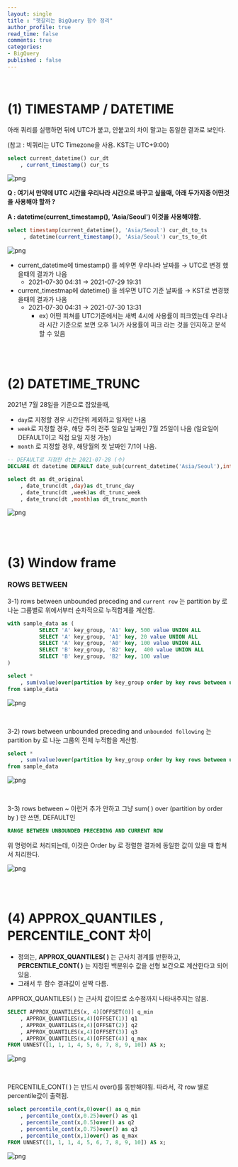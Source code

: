 ```yaml
---
layout: single
title : "헷갈리는 BigQuery 함수 정리"
author_profile: true
read_time: false
comments: true
categories:
- BigQuery
published : false
---
```


<br>

# (1) TIMESTAMP / DATETIME

아래 쿼리를 실행하면 뒤에 UTC가 붙고, 안붙고의 차이 말고는 동일한 결과로 보인다.

(참고 : 빅쿼리는 UTC Timezone을 사용. KST는 UTC+9:00)

```sql
select current_datetime() cur_dt
    , current_timestamp() cur_ts
```


![png](/images/2021-08-16-BigQuery-function_files/2021-08-16-BigQuery-function_1.png)



**Q : 여기서 만약에 UTC 시간을 우리나라 시간으로 바꾸고 싶을때, 아래 두가지중 어떤것을 사용해야 할까 ?**

**A : datetime(current_timestamp(), 'Asia/Seoul')  이것을 사용해야함.**

```sql
select timestamp(current_datetime(), 'Asia/Seoul') cur_dt_to_ts
     , datetime(current_timestamp(), 'Asia/Seoul') cur_ts_to_dt
```


![png](/images/2021-08-16-BigQuery-function_files/2021-08-16-BigQuery-function_2.png)


- current_datetime에 timestamp() 를 씌우면 우리나라 날짜를 → UTC로 변경 했을때의 결과가 나옴
  - 2021-07-30 04:31 → 2021-07-29 19:31
- current_timestmap에 datetime() 을 씌우면 UTC 기준 날짜를 → KST로 변경했을때의 결과가 나옴
  - 2021-07-30 04:31 → 2021-07-30 13:31
    - ex) 어떤 피쳐를 UTC기준에서는 새벽 4시에 사용률이 피크였는데 우리나라 시간 기준으로 보면 오후 1시가 사용률이 피크 라는 것을 인지하고 분석할 수 있음



<br>

<br>

# (2) DATETIME_TRUNC

2021년 7월 28일을 기준으로 잡았을때,

- `day`로 지정할 경우 시간단위 제외하고 일자만 나옴
- `week`로 지정할 경우, 해당 주의 전주 일요일 날짜인 7월 25일이 나옴 (일요일이 DEFAULT이고 직접 요일 지정 가능)
- `month` 로 지정할 경우,  해당월의 첫 날짜인 7/1이 나옴.

```sql
-- DEFAULT로 지정한 dt는 2021-07-28 (수)
DECLARE dt datetime DEFAULT date_sub(current_datetime('Asia/Seoul'),interval 5 day);

select dt as dt_original
    , date_trunc(dt ,day)as dt_trunc_day
    , date_trunc(dt ,week)as dt_trunc_week
    , date_trunc(dt ,month)as dt_trunc_month
```


![png](/images/2021-08-16-BigQuery-function_files/2021-08-16-BigQuery-function_3.png)

<br>

<br>

# (3) Window frame

### ROWS BETWEEN

3-1) rows between unbounded preceding and `current row` 는 partition by 로 나눈 그룹별로 위에서부터 순차적으로 누적합계를 계산함.

```sql
with sample_data as (
          SELECT 'A' key_group, 'A1' key, 500 value UNION ALL
          SELECT 'A' key_group, 'A1' key, 20 value UNION ALL
          SELECT 'A' key_group, 'A0' key, 100 value UNION ALL
          SELECT 'B' key_group, 'B2' key,  400 value UNION ALL
          SELECT 'B' key_group, 'B2' key, 100 value
)

select *
    , sum(value)over(partition by key_group order by key rows between unbounded preceding and current row) rows_sum
from sample_data
```


![png](/images/2021-08-16-BigQuery-function_files/2021-08-16-BigQuery-function_4.png)

<br>

3-2) rows between unbounded preceding and `unbounded following` 는 partition by 로 나눈 그룹의 전체 누적합을 계산함.

```sql
select *
    , sum(value)over(partition by key_group order by key rows between unbounded preceding and unbounded following) rows_sum
from sample_data
```


![png](/images/2021-08-16-BigQuery-function_files/2021-08-16-BigQuery-function_5.png)

<br>

3-3) rows between ~ 이런거 추가 안하고 그냥 sum( ) over (partition by        order by       ) 만 쓰면, DEFAULT인

```sql
RANGE BETWEEN UNBOUNDED PRECEDING AND CURRENT ROW
```

위 명령어로 처리되는데, 이것은 Order by 로 정렬한 결과에 동일한 값이 있을 때 합쳐서 처리한다.


![png](/images/2021-08-16-BigQuery-function_files/2021-08-16-BigQuery-function_6.png)

<br>

<br>

# (4) APPROX_QUANTILES , PERCENTILE_CONT 차이

- 정의는, **APPROX_QUANTILES( )** 는 근사치 경계를 반환하고, **PERCENTILE_CONT( )** 는 지정된 백분위수 값을 선형 보간으로 계산한다고 되어있음.
- 그래서 두 함수 결과값이 살짝 다름.

APPROX_QUANTILES( ) 는 근사치 값이므로 소수점까지 나타내주지는 않음.

```sql
SELECT APPROX_QUANTILES(x, 4)[OFFSET(0)] q_min
    , APPROX_QUANTILES(x,4)[OFFSET(1)] q1
    , APPROX_QUANTILES(x,4)[OFFSET(2)] q2
    , APPROX_QUANTILES(x,4)[OFFSET(3)] q3
    , APPROX_QUANTILES(x,4)[OFFSET(4)] q_max
FROM UNNEST([1, 1, 1, 4, 5, 6, 7, 8, 9, 10]) AS x;
```


![png](/images/2021-08-16-BigQuery-function_files/2021-08-16-BigQuery-function_7.png)

<br>


PERCENTILE_CONT( ) 는 반드시 over()를 동반해야됨. 따라서, 각 row 별로 percentile값이 출력됨.

```sql
select percentile_cont(x,0)over() as q_min
    , percentile_cont(x,0.25)over() as q1
    , percentile_cont(x,0.5)over() as q2
    , percentile_cont(x,0.75)over() as q3
    , percentile_cont(x,1)over() as q_max
FROM UNNEST([1, 1, 1, 4, 5, 6, 7, 8, 9, 10]) AS x;
```


![png](/images/2021-08-16-BigQuery-function_files/2021-08-16-BigQuery-function_8.png)

<br>
